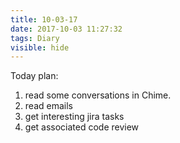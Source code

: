 ```yaml
---
title: 10-03-17
date: 2017-10-03 11:27:32
tags: Diary
visible: hide
---
```


Today plan: 

1. read some conversations in Chime.
2. read emails
3. get interesting jira tasks
4. get associated code review


